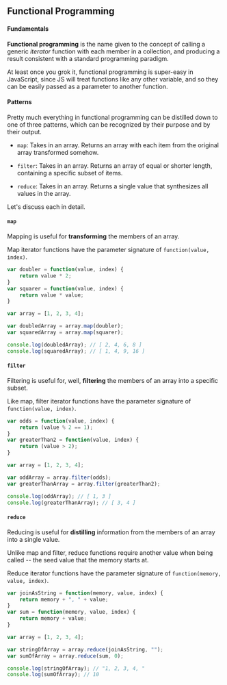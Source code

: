 ## Functional Programming

#### Fundamentals

**Functional programming** is the name given to the concept of calling a generic *iterator* function with each member in a collection, and producing a result consistent with a standard programming paradigm.

At least once you grok it, functional programming is super-easy in JavaScript, since JS will treat functions like any other variable, and so they can be easily passed as a parameter to another function.

#### Patterns

Pretty much everything in functional programming can be distilled down to one of three patterns, which can be recognized by their purpose and by their output.

* `map`: Takes in an array. Returns an array with each item from the original array transformed somehow.

* `filter`: Takes in an array. Returns an array of equal or shorter length, containing a specific subset of items.

* `reduce`: Takes in an array. Returns a single value that synthesizes all values in the array.

Let's discuss each in detail.

#### `map`

Mapping is useful for **transforming** the members of an array.

Map iterator functions have the parameter signature of `function(value, index)`.

```js
var doubler = function(value, index) {
    return value * 2;
}
var squarer = function(value, index) {
    return value * value;
}

var array = [1, 2, 3, 4];

var doubledArray = array.map(doubler);
var squaredArray = array.map(squarer);

console.log(doubledArray); // [ 2, 4, 6, 8 ]
console.log(squaredArray); // [ 1, 4, 9, 16 ]
```

#### `filter`

Filtering is useful for, well, **filtering** the members of an array into a specific subset.

Like map, filter iterator functions have the parameter signature of `function(value, index)`.

```js
var odds = function(value, index) {
    return (value % 2 == 1);
}
var greaterThan2 = function(value, index) {
    return (value > 2);
}

var array = [1, 2, 3, 4];

var oddArray = array.filter(odds);
var greaterThanArray = array.filter(greaterThan2);

console.log(oddArray); // [ 1, 3 ]
console.log(greaterThanArray); // [ 3, 4 ]
```

#### `reduce`

Reducing is useful for **distilling** information from the members of an array into a single value.

Unlike map and filter, reduce functions require another value when being called -- the seed value that the memory starts at.

Reduce iterator functions have the parameter signature of `function(memory, value, index)`.

```js
var joinAsString = function(memory, value, index) {
    return memory + ", " + value;
}
var sum = function(memory, value, index) {
    return memory + value;
}

var array = [1, 2, 3, 4];

var stringOfArray = array.reduce(joinAsString, "");
var sumOfArray = array.reduce(sum, 0);

console.log(stringOfArray); // "1, 2, 3, 4, "
console.log(sumOfArray); // 10
```

